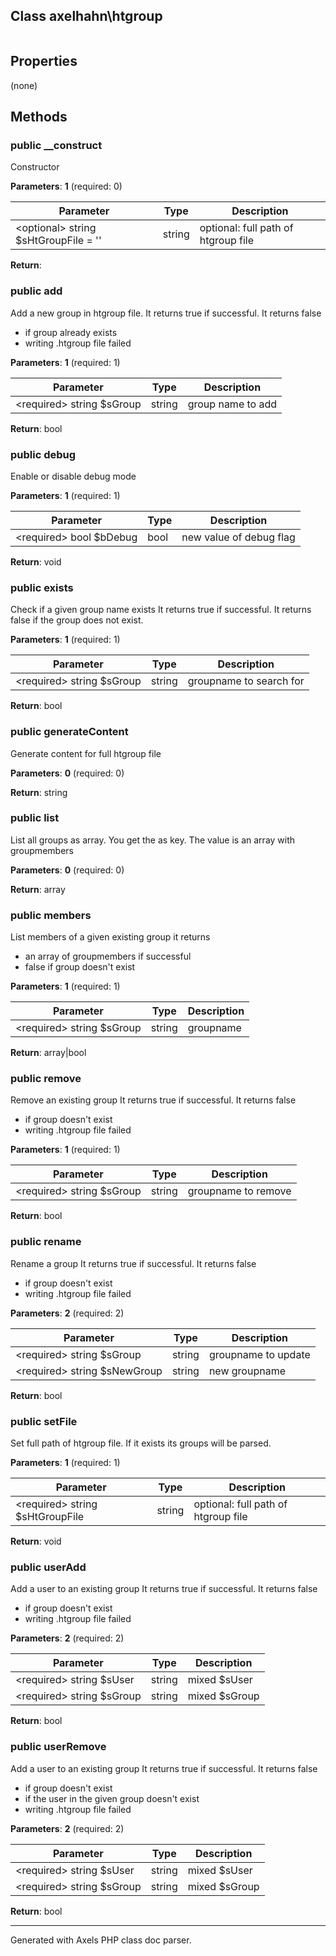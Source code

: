 ## Class axelhahn\htgroup

```txt

```

## Properties

(none)

## Methods

### public __construct

Constructor

**Parameters**: **1** (required: 0)

| Parameter | Type | Description
|--         |--    |--
\<optional\> string $sHtGroupFile = '' | string | optional: full path of htgroup file


**Return**: 

### public add

Add a new group in htgroup file.
It returns true if successful.
It returns false
- if group already exists
- writing .htgroup file failed

**Parameters**: **1** (required: 1)

| Parameter | Type | Description
|--         |--    |--
\<required\> string $sGroup | string | group name to add


**Return**: bool

### public debug

Enable or disable debug mode

**Parameters**: **1** (required: 1)

| Parameter | Type | Description
|--         |--    |--
\<required\> bool $bDebug | bool | new value of debug flag


**Return**: void

### public exists

Check if a given group name exists
It returns true if successful.
It returns false if the group does not exist.

**Parameters**: **1** (required: 1)

| Parameter | Type | Description
|--         |--    |--
\<required\> string $sGroup | string | groupname to search for


**Return**: bool

### public generateContent

Generate content for full htgroup file

**Parameters**: **0** (required: 0)


**Return**: string

### public list

List all groups as array.
You get the <group> as key. The value is an array with groupmembers

**Parameters**: **0** (required: 0)


**Return**: array

### public members

List members of a given existing group
it returns
- an array of groupmembers if successful
- false if group doesn't exist

**Parameters**: **1** (required: 1)

| Parameter | Type | Description
|--         |--    |--
\<required\> string $sGroup | string | groupname


**Return**: array|bool

### public remove

Remove an existing group
It returns true if successful.
It returns false
- if group doesn't exist
- writing .htgroup file failed

**Parameters**: **1** (required: 1)

| Parameter | Type | Description
|--         |--    |--
\<required\> string $sGroup | string | groupname to remove


**Return**: bool

### public rename

Rename a group
It returns true if successful.
It returns false
- if group doesn't exist
- writing .htgroup file failed

**Parameters**: **2** (required: 2)

| Parameter | Type | Description
|--         |--    |--
\<required\> string $sGroup | string | groupname to update
\<required\> string $sNewGroup | string | new groupname


**Return**: bool

### public setFile

Set full path of htgroup file. If it exists its groups will be parsed.

**Parameters**: **1** (required: 1)

| Parameter | Type | Description
|--         |--    |--
\<required\> string $sHtGroupFile | string | optional: full path of htgroup file


**Return**: void

### public userAdd

Add a user to an existing group
It returns true if successful.
It returns false
- if group doesn't exist
- writing .htgroup file failed

**Parameters**: **2** (required: 2)

| Parameter | Type | Description
|--         |--    |--
\<required\> string $sUser | string | mixed $sUser
\<required\> string $sGroup | string | mixed $sGroup


**Return**: bool

### public userRemove

Add a user to an existing group
It returns true if successful.
It returns false
- if group doesn't exist
- if the user in the given group doesn't exist
- writing .htgroup file failed

**Parameters**: **2** (required: 2)

| Parameter | Type | Description
|--         |--    |--
\<required\> string $sUser | string | mixed $sUser
\<required\> string $sGroup | string | mixed $sGroup


**Return**: bool



---
Generated with Axels PHP class doc parser.
